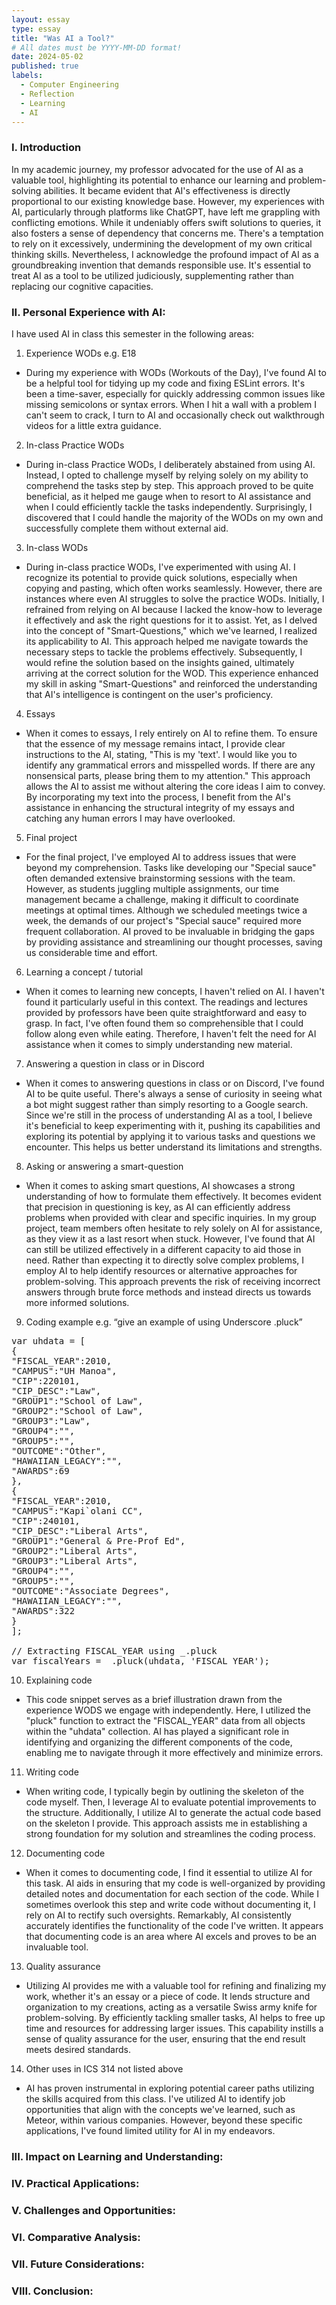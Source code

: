 ```yaml
---
layout: essay
type: essay
title: "Was AI a Tool?"
# All dates must be YYYY-MM-DD format!
date: 2024-05-02
published: true
labels:
  - Computer Engineering
  - Reflection
  - Learning
  - AI
---
```


### I. Introduction
In my academic journey, my professor advocated for the use of AI as a valuable tool, highlighting its potential to enhance our learning and problem-solving abilities. It became evident that AI's effectiveness is directly proportional to our existing knowledge base. However, my experiences with AI, particularly through platforms like ChatGPT, have left me grappling with conflicting emotions. While it undeniably offers swift solutions to queries, it also fosters a sense of dependency that concerns me. There's a temptation to rely on it excessively, undermining the development of my own critical thinking skills. Nevertheless, I acknowledge the profound impact of AI as a groundbreaking invention that demands responsible use. It's essential to treat AI as a tool to be utilized judiciously, supplementing rather than replacing our cognitive capacities.

### II. Personal Experience with AI:
I have used AI in class this semester in the following areas:

1. Experience WODs e.g. E18
- During my experience with WODs (Workouts of the Day), I've found AI to be a helpful tool for tidying up my code and fixing ESLint errors. It's been a time-saver, especially for quickly addressing common issues like missing semicolons or syntax errors. When I hit a wall with a problem I can't seem to crack, I turn to AI and occasionally check out walkthrough videos for a little extra guidance.
2. In-class Practice WODs
- During in-class Practice WODs, I deliberately abstained from using AI. Instead, I opted to challenge myself by relying solely on my ability to comprehend the tasks step by step. This approach proved to be quite beneficial, as it helped me gauge when to resort to AI assistance and when I could efficiently tackle the tasks independently. Surprisingly, I discovered that I could handle the majority of the WODs on my own and successfully complete them without external aid.
3. In-class WODs
- During in-class practice WODs, I've experimented with using AI. I recognize its potential to provide quick solutions, especially when copying and pasting, which often works seamlessly. However, there are instances where even AI struggles to solve the practice WODs. Initially, I refrained from relying on AI because I lacked the know-how to leverage it effectively and ask the right questions for it to assist. Yet, as I delved into the concept of "Smart-Questions," which we've learned, I realized its applicability to AI. This approach helped me navigate towards the necessary steps to tackle the problems effectively. Subsequently, I would refine the solution based on the insights gained, ultimately arriving at the correct solution for the WOD. This experience enhanced my skill in asking "Smart-Questions" and reinforced the understanding that AI's intelligence is contingent on the user's proficiency.
4. Essays
- When it comes to essays, I rely entirely on AI to refine them. To ensure that the essence of my message remains intact, I provide clear instructions to the AI, stating, "This is my 'text'. I would like you to identify any grammatical errors and misspelled words. If there are any nonsensical parts, please bring them to my attention." This approach allows the AI to assist me without altering the core ideas I aim to convey. By incorporating my text into the process, I benefit from the AI's assistance in enhancing the structural integrity of my essays and catching any human errors I may have overlooked.
5. Final project
- For the final project, I've employed AI to address issues that were beyond my comprehension. Tasks like developing our "Special sauce" often demanded extensive brainstorming sessions with the team. However, as students juggling multiple assignments, our time management became a challenge, making it difficult to coordinate meetings at optimal times. Although we scheduled meetings twice a week, the demands of our project's "Special sauce" required more frequent collaboration. AI proved to be invaluable in bridging the gaps by providing assistance and streamlining our thought processes, saving us considerable time and effort.
6. Learning a concept / tutorial
- When it comes to learning new concepts, I haven't relied on AI. I haven't found it particularly useful in this context. The readings and lectures provided by professors have been quite straightforward and easy to grasp. In fact, I've often found them so comprehensible that I could follow along even while eating. Therefore, I haven't felt the need for AI assistance when it comes to simply understanding new material.
7. Answering a question in class or in Discord
- When it comes to answering questions in class or on Discord, I've found AI to be quite useful. There's always a sense of curiosity in seeing what a bot might suggest rather than simply resorting to a Google search. Since we're still in the process of understanding AI as a tool, I believe it's beneficial to keep experimenting with it, pushing its capabilities and exploring its potential by applying it to various tasks and questions we encounter. This helps us better understand its limitations and strengths.
8. Asking or answering a smart-question
- When it comes to asking smart questions, AI showcases a strong understanding of how to formulate them effectively. It becomes evident that precision in questioning is key, as AI can efficiently address problems when provided with clear and specific inquiries. In my group project, team members often hesitate to rely solely on AI for assistance, as they view it as a last resort when stuck. However, I've found that AI can still be utilized effectively in a different capacity to aid those in need. Rather than expecting it to directly solve complex problems, I employ AI to help identify resources or alternative approaches for problem-solving. This approach prevents the risk of receiving incorrect answers through brute force methods and instead directs us towards more informed solutions.
9. Coding example e.g. “give an example of using Underscore .pluck”
<pre lang="javascript">
var uhdata = [
{
"FISCAL_YEAR":2010,
"CAMPUS":"UH Manoa",
"CIP":220101,
"CIP_DESC":"Law",
"GROUP1":"School of Law",
"GROUP2":"School of Law",
"GROUP3":"Law",
"GROUP4":"",
"GROUP5":"",
"OUTCOME":"Other",
"HAWAIIAN_LEGACY":"",
"AWARDS":69
},
{
"FISCAL_YEAR":2010,
"CAMPUS":"Kapi`olani CC",
"CIP":240101,
"CIP_DESC":"Liberal Arts",
"GROUP1":"General & Pre-Prof Ed",
"GROUP2":"Liberal Arts",
"GROUP3":"Liberal Arts",
"GROUP4":"",
"GROUP5":"",
"OUTCOME":"Associate Degrees",
"HAWAIIAN_LEGACY":"",
"AWARDS":322
}
];

// Extracting FISCAL_YEAR using _.pluck
var fiscalYears = _.pluck(uhdata, 'FISCAL_YEAR');
</pre>

10. Explaining code
- This code snippet serves as a brief illustration drawn from the experience WODS we engage with independently. Here, I utilized the "pluck" function to extract the "FISCAL_YEAR" data from all objects within the "uhdata" collection. AI has played a significant role in identifying and organizing the different components of the code, enabling me to navigate through it more effectively and minimize errors.
11. Writing code
- When writing code, I typically begin by outlining the skeleton of the code myself. Then, I leverage AI to evaluate potential improvements to the structure. Additionally, I utilize AI to generate the actual code based on the skeleton I provide. This approach assists me in establishing a strong foundation for my solution and streamlines the coding process.
12. Documenting code
- When it comes to documenting code, I find it essential to utilize AI for this task. AI aids in ensuring that my code is well-organized by providing detailed notes and documentation for each section of the code. While I sometimes overlook this step and write code without documenting it, I rely on AI to rectify such oversights. Remarkably, AI consistently accurately identifies the functionality of the code I've written. It appears that documenting code is an area where AI excels and proves to be an invaluable tool.
13. Quality assurance
- Utilizing AI provides me with a valuable tool for refining and finalizing my work, whether it's an essay or a piece of code. It lends structure and organization to my creations, acting as a versatile Swiss army knife for problem-solving. By efficiently tackling smaller tasks, AI helps to free up time and resources for addressing larger issues. This capability instills a sense of quality assurance for the user, ensuring that the end result meets desired standards.
14. Other uses in ICS 314 not listed above
- AI has proven instrumental in exploring potential career paths utilizing the skills acquired from this class. I've utilized AI to identify job opportunities that align with the concepts we've learned, such as Meteor, within various companies. However, beyond these specific applications, I've found limited utility for AI in my endeavors.

### III. Impact on Learning and Understanding:


### IV. Practical Applications:


### V. Challenges and Opportunities:


### VI. Comparative Analysis:


### VII. Future Considerations:


### VIII. Conclusion: